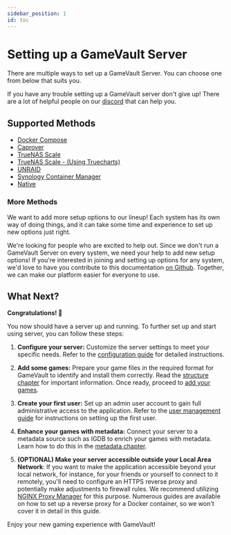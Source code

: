 ```yaml
---
sidebar_position: 1
id: toc
---
```


# Setting up a GameVault Server

There are multiple ways to set up a GameVault Server. You can choose one from below that suits you.

If you have any trouble setting up a GameVault server don't give up! There are a lot of helpful people on our [discord](https://discord.gg/NEdNen2dSu) that can help you.

## Supported Methods

- [Docker Compose](./docker-compose.md)
- [Caprover](./caprover.md)
- [TrueNAS Scale](./truenas-scale.md)
- [TrueNAS Scale - (Using Truecharts)](./truenas-scale-legacy.md)
- [UNRAID](./unraid.md)
- [Synology Container Manager](./synology-container-manager.md)
- [Native](./native.md)

### More Methods

We want to add more setup options to our lineup! Each system has its own way of doing things, and it can take some time and experience to set up new options just right.

We're looking for people who are excited to help out. Since we don't run a GameVault Server on every system, we need your help to add new setup options! If you're interested in joining and setting up options for any system, we'd love to have you contribute to this documentation [on Github](https://github.com/Phalcode/gamevault-docs). Together, we can make our platform easier for everyone to use.

## What Next?

**Congratulations! 🥳**

You now should have a server up and running. To further set up and start using server, you can follow these steps:

1. **Configure your server:** Customize the server settings to meet your specific needs. Refer to the [configuration guide](../configuration.md) for detailed instructions.

2. **Add some games:** Prepare your game files in the required format for GameVault to identify and install them correctly. Read the [structure chapter](../structure.md) for important information. Once ready, proceed to [add your games](../adding-games.md).

3. **Create your first user:** Set up an admin user account to gain full administrative access to the application. Refer to the [user management guide](../user-management.md) for instructions on setting up the first user.

4. **Enhance your games with metadata:** Connect your server to a metadata source such as IGDB to enrich your games with metadata. Learn how to do this in the [metadata chapter](../metadata-enrichment/metadata.md).

5. **(OPTIONAL) Make your server accessible outside your Local Area Network**: If you want to make the application accessible beyond your local network, for instance, for your friends or yourself to connect to it remotely, you'll need to configure an HTTPS reverse proxy and potentially make adjustments to firewall rules. We recommend utilizing [NGINX Proxy Manager](https://nginxproxymanager.com) for this purpose. Numerous guides are available on how to set up a reverse proxy for a Docker container, so we won't cover it in detail in this guide.

Enjoy your new gaming experience with GameVault!
